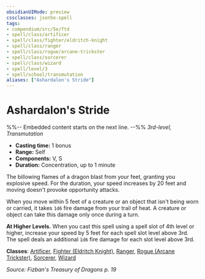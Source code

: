 ```yaml
---
obsidianUIMode: preview
cssclasses: json5e-spell
tags:
- compendium/src/5e/ftd
- spell/class/artificer
- spell/class/fighter/eldritch-knight
- spell/class/ranger
- spell/class/rogue/arcane-trickster
- spell/class/sorcerer
- spell/class/wizard
- spell/level/3
- spell/school/transmutation
aliases: ["Ashardalon's Stride"]
---
```

# Ashardalon's Stride
%%-- Embedded content starts on the next line. --%%
*3rd-level, Transmutation*  

- **Casting time:** 1 bonus
- **Range:** Self
- **Components:** V, S
- **Duration:** Concentration, up to 1 minute

The billowing flames of a dragon blast from your feet, granting you explosive speed. For the duration, your speed increases by 20 feet and moving doesn't provoke opportunity attacks.

When you move within 5 feet of a creature or an object that isn't being worn or carried, it takes `1d6` fire damage from your trail of heat. A creature or object can take this damage only once during a turn.

**At Higher Levels.** When you cast this spell using a spell slot of 4th level or higher, increase your speed by 5 feet for each spell slot level above 3rd. The spell deals an additional `1d6` fire damage for each slot level above 3rd.

**Classes**: [Artificer](/Systems/5e/classes/artificer-tce.md), [Fighter (Eldritch Knight)](/Systems/5e/classes/fighter-eldritch-knight.md), [Ranger](/Systems/5e/classes/ranger.md), [Rogue (Arcane Trickster)](/Systems/5e/classes/rogue-arcane-trickster.md), [Sorcerer](/Systems/5e/classes/sorcerer.md), [Wizard](/Systems/5e/classes/wizard.md)

*Source: Fizban's Treasury of Dragons p. 19*